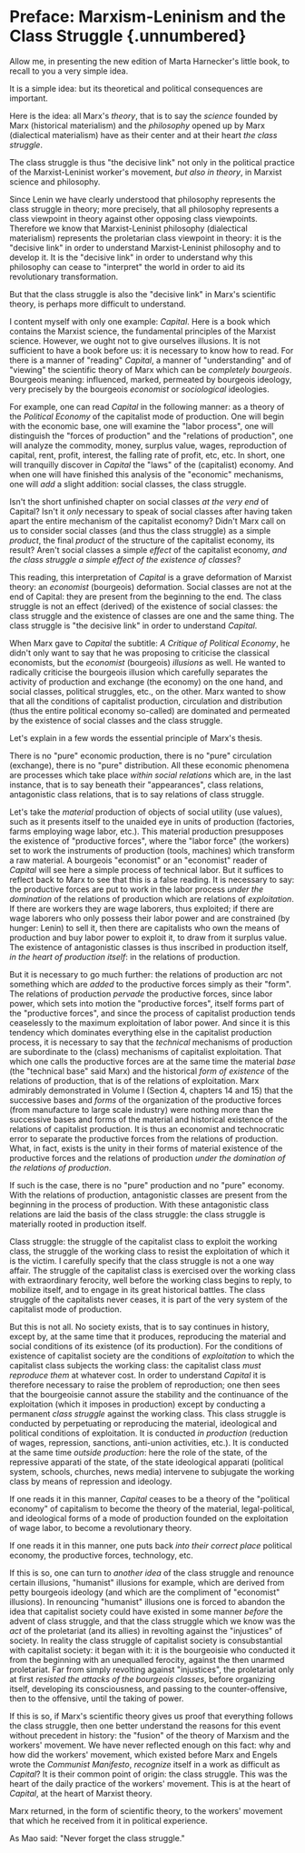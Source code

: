 # Preface: Marxism-Leninism and the Class Struggle {.unnumbered}

Allow me, in presenting the new edition of Marta Harnecker's little book, to recall to you a very simple idea.

It is a simple idea: but its theoretical and political consequences are important.

Here is the idea: all Marx's *theory*, that is to say the *science* founded by Marx (historical materialism) and the *philosophy* opened up by Marx (dialectical materialism) have as their center and at their heart *the class struggle*.

The class struggle is thus "the decisive link" not only in the political practice of the Marxist-Leninist worker's movement, *but also in theory*, in Marxist science and philosophy.

Since Lenin we have clearly understood that philosophy represents the class struggle in theory; more precisely, that all philosophy represents a class viewpoint in theory against other opposing class viewpoints. Therefore we know that Marxist-Leninist philosophy (dialectical materialism) represents the proletarian class viewpoint in theory: it is the "decisive link" in order to understand Marxist-Leninist philosophy and to develop it. It is the "decisive link" in order to understand why this philosophy can cease to "interpret" the world in order to aid its revolutionary transformation.

But that the class struggle is also the "decisive link" in Marx's scientific theory, is perhaps more difficult to understand.

I content myself with only one example: *Capital*. Here is a book which contains the Marxist science, the fundamental principles of the Marxist science. However, we ought not to give ourselves illusions. It is not sufficient to have a book before us: it is necessary to know how to read. For there is a manner of "reading" *Capital*, a manner of "understanding" and of "viewing" the scientific theory of Marx which can be *completely bourgeois*. Bourgeois meaning:  influenced, marked, permeated by bourgeois ideology, very precisely by the bourgeois *economist* or *sociological* ideologies.

For example, one can read *Capital* in the following manner: as a theory of the *Political Economy* of the capitalist mode of production. One will begin with the economic base, one will examine the "labor process", one will distinguish the "forces of production" and the "relations of production", one will analyze the commodity, money, surplus value, wages, reproduction of capital, rent, profit, interest, the falling rate of profit, etc, etc. In short, one will tranquilly discover in *Capital* the "laws" of the (capitalist) economy. And when one will have finished this analysis of the "economic" mechanisms, one will *add* a slight addition: social classes, the class struggle.

Isn't the short unfinished chapter on social classes *at the very end* of Capital? Isn't it *only* necessary to speak of social classes after having taken apart the entire mechanism of the capitalist economy? Didn't Marx call on us to consider social classes (and thus the class struggle) as a simple *product*, the final *product* of the structure of the capitalist economy, its result? Aren't social classes a simple *effect* of the capitalist economy, *and the class struggle a simple effect of the existence of classes*?

This reading, this interpretation of *Capital* is a grave deformation of Marxist theory: an *economist* (bourgeois) deformation. Social classes are not at the end of Capital: they are present from the beginning to the end. The class struggle is not an effect (derived) of the existence of social classes: the class struggle and the existence of classes are one and the same thing. The class struggle is "the decisive link" in order to understand *Capital*.

When Marx gave to *Capital* the subtitle: *A Critique of Political Economy*, he didn't only want to say that he was proposing to criticise the classical economists, but the *economist* (bourgeois) *illusions* as well. He wanted to radically criticise the bourgeois illusion which carefully separates the activity of production and exchange (the economy) on the one hand, and social classes, political struggles, etc., on the other. Marx wanted to show that all the conditions of capitalist production, circulation and distribution (thus the entire political economy so-called) are dominated and permeated by the existence of social classes and the class struggle.

Let's explain in a few words the essential principle of Marx's thesis.

There is no "pure" economic production, there is no "pure" circulation (exchange), there is no "pure" distribution. All these economic phenomena are processes which take place *within social relations* which are, in the last instance, that is to say beneath their "appearances", class relations, antagonistic class relations, that is to say relations of class struggle.

Let's take the *material* production of objects of social utility (use values), such as it presents itself to the unaided eye in units of production (factories, farms employing wage labor, etc.). This material production presupposes the existence of "productive forces", where the "labor force" (the workers) set to work the instruments of production (tools, machines) which transform a raw material. A bourgeois "economist" or an "economist" reader of *Capital* will see here a simple process of technical labor. But it suffices to reflect back to Marx to see that this is a false reading. It is necessary to say: the productive forces are put to work in the labor process *under the domination* of the relations of production which are relations of *exploitation*. If there are workers they are wage laborers, thus exploited; if there are wage laborers who only possess their labor power and are constrained (by hunger: Lenin) to sell it, then there are capitalists who own the means of production and buy labor power to exploit it, to draw from it surplus value. The existence of antagonistic classes is thus inscribed in production itself, *in the heart of production itself*: in the relations of production.

But it is necessary to go much further: the relations of production arc not something which are *added* to the productive forces simply as their "form". The relations of production *pervade* the productive forces, since labor power, which sets into motion the "productive forces", itself forms part of the "productive forces", and since the process of capitalist production tends ceaselessly to the maximum exploitation of labor power. And since it is this tendency which dominates everything else in the capitalist production process, it is necessary to say that the *technical* mechanisms of production are subordinate to the (class) mechanisms of capitalist exploitation. That which one calls the productive forces are at the same time the material *base* (the "technical base" said Marx) and the historical *form of existence* of the relations of production, that is of the relations of exploitation. Marx admirably demonstrated in Volume I (Section 4, chapters 14 and 15) that the successive bases and *forms* of the organization of the productive forces (from manufacture to large scale industry) were nothing more than the successive bases and forms of the material and historical existence of the relations of capitalist production. It is thus an economist and technocratic error to separate the productive forces from the relations of production. What, in fact, exists is the unity in their forms of material existence of the productive forces and the relations of production *under the domination of the relations of production*.

If such is the case, there is no "pure" production and no "pure" economy. With the relations of production, antagonistic classes are present from the beginning in the process of production. With these antagonistic class relations are laid the basis of the class struggle: the class struggle is materially rooted in production itself.


Class struggle: the struggle of the capitalist class to exploit the working class, the struggle of the working class to resist the exploitation of which it is the victim. I carefully specify that the class struggle is not a one way affair. The struggle of the capitalist class is exercised over the working class with extraordinary ferocity, well before the working class begins to reply, to mobilize itself, and to engage in its great historical battles. The class struggle of the capitalists never ceases, it is part of the very system of the capitalist mode of production.

But this is not all. No society exists, that is to say continues in history, except by, at the same time that it produces, reproducing the material and social conditions of its existence (of its production). For the conditions of existence of capitalist society are the conditions of *exploitation* to which the capitalist class subjects the working class: the capitalist class *must reproduce them* at whatever cost. In order to understand *Capital* it is therefore necessary to raise the problem of reproduction; one then sees that the bourgeoisie cannot assure the stability and the continuance of the exploitation (which it imposes in production) except by conducting a permanent *class struggle* against the working class. This class struggle is conducted by perpetuating or reproducing the material, ideological and political conditions of exploitation. It is conducted *in production* (reduction of wages, repression, sanctions, anti-union activities, etc.). It is conducted at the same time *outside production*: here the role of the state, of the repressive apparati of the state, of the state ideological apparati (political system, schools, churches, news media) intervene to subjugate the working class by means of repression and ideology.

If one reads it in this manner, *Capital* ceases to be a theory of the "political economy" of capitalism to become the theory of the material, legal-political, and ideological forms of a mode of production founded on the exploitation of wage labor, to become a revolutionary theory.

If one reads it in this manner, one puts back *into their correct place* political economy, the productive forces, technology, etc.

If this is so, one can turn to *another idea* of the class struggle and renounce certain illusions, "humanist" illusions for example, which are derived from petty bourgeois ideology (and which are the compliment of "economist" illusions). In renouncing "humanist" illusions one is forced to abandon the idea that capitalist society could have existed in some manner *before* the advent of class struggle, and that the class struggle which we know was the *act* of the proletariat (and its allies) in revolting against the "injustices" of society. In reality the class struggle of capitalist society is consubstantial with capitalist society: it began with it: it is the bourgeoisie who conducted it from the beginning with an unequalled ferocity, against the then unarmed proletariat. Far from simply revolting against "injustices", the proletariat only at first *resisted the attacks of the bourgeois classes*, before organizing itself, developing its consciousness, and passing to the counter-offensive, then to the offensive, until the taking of power.

If this is so, if Marx's scientific theory gives us proof that everything follows the class struggle, then one better understand the reasons for this event without precedent in history: the "fusion" of the theory of Marxism and the workers' movement. We have never reflected enough on this fact: why and how did the workers' movement, which existed before Marx and Engels wrote the *Communist Manifesto*, *recognize* itself in a work as difficult as *Capital*? It is their common point of origin: the class struggle. This was the heart of the daily practice of the workers' movement. This is at the heart of *Capital*, at the heart of Marxist theory.

Marx returned, in the form of scientific theory, to the workers' movement that which he received from it in political experience.

As Mao said: "Never forget the class struggle."

